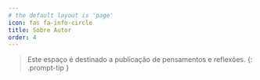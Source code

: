 ```yaml
---
# the default layout is 'page'
icon: fas fa-info-circle
title: Sobre Autor
order: 4
---
```


> Este espaço é destinado a publicação de pensamentos e reflexões.
{: .prompt-tip }

